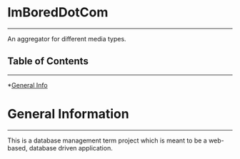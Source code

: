 # ImBoredDotCom
---
An aggregator for different media types.

## Table of Contents
---
*[General Info](#General-Information)


# General Information
---
This is a database management term project which is meant to be a web-based, database driven application.